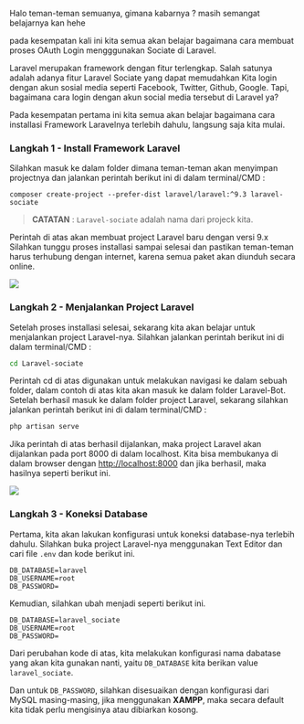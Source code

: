 Halo teman-teman semuanya, gimana kabarnya ? masih semangat belajarnya kan hehe

pada kesempatan kali ini kita semua akan belajar bagaimana cara membuat proses OAuth Login mengggunakan Sociate di Laravel. 



Laravel merupakan framework dengan fitur terlengkap. Salah satunya adalah adanya fitur Laravel Sociate yang dapat memudahkan Kita login dengan akun sosial media seperti Facebook, Twitter, Github, Google. Tapi, bagaimana cara login dengan akun social media tersebut di Laravel ya?



Pada kesempatan pertama ini kita semua akan belajar bagaimana cara installasi Framework Laravelnya terlebih dahulu, langsung saja kita mulai.

<h3>Langkah 1 - Install Framework Laravel</h3>

Silahkan masuk ke dalam folder dimana teman-teman akan menyimpan projectnya dan jalankan perintah berikut ini di dalam terminal/CMD :



``` 
composer create-project --prefer-dist laravel/laravel:^9.3 laravel-sociate
```

> **CATATAN** : `Laravel-sociate` adalah nama dari projeck kita.

Perintah di atas akan membuat project Laravel baru dengan versi 9.x Silahkan tunggu proses installasi sampai selesai dan pastikan teman-teman harus terhubung dengan internet, karena semua paket akan diunduh secara online.



![](https://i.imgur.com/LhOZV4X.png)



### Langkah 2 - Menjalankan Project Laravel

Setelah proses installasi selesai, sekarang kita akan belajar untuk menjalankan project Laravel-nya. Silahkan jalankan perintah berikut ini di dalam terminal/CMD :



```bash
cd Laravel-sociate
```

Perintah cd di atas digunakan untuk melakukan navigasi ke dalam sebuah folder, dalam contoh di atas kita akan masuk ke dalam folder Laravel-Bot. Setelah berhasil masuk ke dalam folder project Laravel, sekarang silahkan jalankan perintah berikut ini di dalam terminal/CMD :



```php
php artisan serve
```

Jika perintah di atas berhasil dijalankan, maka project Laravel akan dijalankan pada port 8000 di dalam localhost. Kita bisa membukanya di dalam browser dengan [http://localhost:8000](http://localhost:8000/) dan jika berhasil, maka hasilnya seperti berikut ini.



![](https://imgur.com/8H6v3wP.png)



### Langkah 3 - Koneksi Database

Pertama, kita akan lakukan konfigurasi untuk koneksi database-nya terlebih dahulu. Silahkan buka project Laravel-nya menggunakan Text Editor dan cari file `.env` dan kode berikut ini.



``` 
DB_DATABASE=laravel
DB_USERNAME=root
DB_PASSWORD=
```

Kemudian, silahkan ubah menjadi seperti berikut ini.



``` 
DB_DATABASE=laravel_sociate
DB_USERNAME=root
DB_PASSWORD=
```

Dari perubahan kode di atas, kita melakukan konfigurasi nama dabatase yang akan kita gunakan nanti, yaitu `DB_DATABASE` kita berikan value `laravel_sociate`.

Dan untuk `DB_PASSWORD`, silahkan disesuaikan dengan konfigurasi dari MySQL masing-masing, jika menggunakan **XAMPP**, maka secara default kita tidak perlu mengisinya atau dibiarkan kosong.



